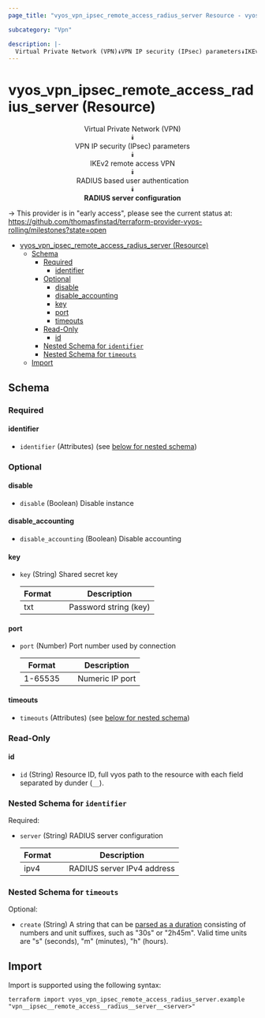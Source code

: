 ```yaml
---
page_title: "vyos_vpn_ipsec_remote_access_radius_server Resource - vyos"

subcategory: "Vpn"

description: |-
  Virtual Private Network (VPN)⯯VPN IP security (IPsec) parameters⯯IKEv2 remote access VPN⯯RADIUS based user authentication⯯RADIUS server configuration
---
```


# vyos_vpn_ipsec_remote_access_radius_server (Resource)
<center>

Virtual Private Network (VPN)  
⯯  
VPN IP security (IPsec) parameters  
⯯  
IKEv2 remote access VPN  
⯯  
RADIUS based user authentication  
⯯  
**RADIUS server configuration**


</center>

-> This provider is in "early access", please see the current status at: https://github.com/thomasfinstad/terraform-provider-vyos-rolling/milestones?state=open

<!--TOC-->

- [vyos_vpn_ipsec_remote_access_radius_server (Resource)](#vyos_vpn_ipsec_remote_access_radius_server-resource)
  - [Schema](#schema)
    - [Required](#required)
      - [identifier](#identifier)
    - [Optional](#optional)
      - [disable](#disable)
      - [disable_accounting](#disable_accounting)
      - [key](#key)
      - [port](#port)
      - [timeouts](#timeouts)
    - [Read-Only](#read-only)
      - [id](#id)
    - [Nested Schema for `identifier`](#nested-schema-for-identifier)
    - [Nested Schema for `timeouts`](#nested-schema-for-timeouts)
  - [Import](#import)

<!--TOC-->

<!-- schema generated by tfplugindocs -->
## Schema

### Required

#### identifier
- `identifier` (Attributes) (see [below for nested schema](#nestedatt--identifier))

### Optional

#### disable
- `disable` (Boolean) Disable instance
#### disable_accounting
- `disable_accounting` (Boolean) Disable accounting
#### key
- `key` (String) Shared secret key

    |  Format  &emsp;|  Description            |
    |----------|-------------------------|
    |  txt     &emsp;|  Password string (key)  |
#### port
- `port` (Number) Port number used by connection

    |  Format   &emsp;|  Description      |
    |-----------|-------------------|
    |  1-65535  &emsp;|  Numeric IP port  |
#### timeouts
- `timeouts` (Attributes) (see [below for nested schema](#nestedatt--timeouts))

### Read-Only

#### id
- `id` (String) Resource ID, full vyos path to the resource with each field separated by dunder (`__`).

<a id="nestedatt--identifier"></a>
### Nested Schema for `identifier`

Required:

- `server` (String) RADIUS server configuration

    |  Format  &emsp;|  Description                 |
    |----------|------------------------------|
    |  ipv4    &emsp;|  RADIUS server IPv4 address  |


<a id="nestedatt--timeouts"></a>
### Nested Schema for `timeouts`

Optional:

- `create` (String) A string that can be [parsed as a duration](https://pkg.go.dev/time#ParseDuration) consisting of numbers and unit suffixes, such as &#34;30s&#34; or &#34;2h45m&#34;. Valid time units are &#34;s&#34; (seconds), &#34;m&#34; (minutes), &#34;h&#34; (hours).

## Import

Import is supported using the following syntax:

```shell
terraform import vyos_vpn_ipsec_remote_access_radius_server.example "vpn__ipsec__remote_access__radius__server__<server>"
```
